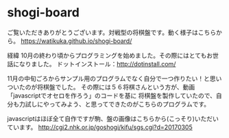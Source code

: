 # shogi-board
ご覧いただきありがとうございます。対戦型の将棋盤です。動く様子はこちらから。
https://watikuka.github.io/shogi-board/

経緯
10月の終わり頃からプログラミングを始めました。その際にはとてもお世話になりました。
ドットインストール：http://dotinstall.com/

11月の中旬ごろからサンプル用のプログラムでなく自分で一つ作りたい！と思いついたのが将棋盤でした。
その際には５６将棋さんという方が、動画「javascriptでオセロを作ろう」のコードを基に
将棋盤を製作していたので、自分も力試しにやってみよう、と思ってできたのがこちらのプログラムです。

javascriptはほぼ全て自作ですが駒、盤の画像はこちらから(こっそり)いただいています。
http://cgi2.nhk.or.jp/goshogi/kifu/sgs.cgi?d=20170305
